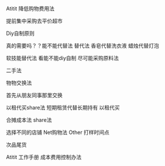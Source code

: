 Atitit 降低购物费用法


提前集中采购去平价超市

 Diy自制原则

真的需要吗？？能不能代替法
替代法  香皂代替洗衣液   蜡烛代替灯泡 

软技能替代法
看能不能diy自制
尽可能采购原料法

二手法

物物交换法 

首先从朋友同事那里交换

以租代买share法
短期租赁代替长期持有 以租代买

合摊成本法  share法


选择不同的店铺 Net购物法
Other
打样时间点

次品尾货





Atitit  工作手册 成本费用控制办法 

